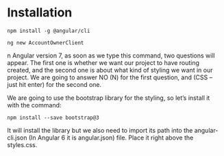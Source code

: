 # Installation
```
npm install -g @angular/cli
```  

```
ng new AccountOwnerClient
```  

n Angular version 7, as soon as we type this command, two questions will appear. The first one is whether we want our project to have routing created, and the second one is about what kind of styling we want in our project. We are going to answer NO (N) for the first question, and (CSS – just hit enter) for the second one.  

We are going to use the bootstrap library for the styling, so let’s install it with the command:
```
npm install --save bootstrap@3
```  

It will install the library but we also need to import its path into the angular-cli.json (In Angular 6 it is angular.json) file. Place it right above the styles.css.  
